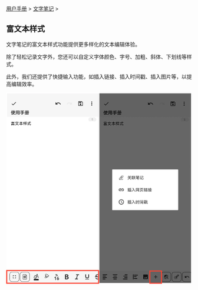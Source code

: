 [用户手册](/dragonnest/drawnote/manual/zh) > [文字笔记](/dragonnest/drawnote/manual/zh/text_note) >

富文本样式
---


文字笔记的富文本样式功能提供更多样化的文本编辑体验。

除了轻松记录文字外，您还可以自定义字体颜色、字号、加粗、斜体、下划线等样式。

此外，我们还提供了快捷输入功能，如插入链接、插入时间戳、插入图片等，以提高编辑效率。

![](imgs/rich_text_style.png)
